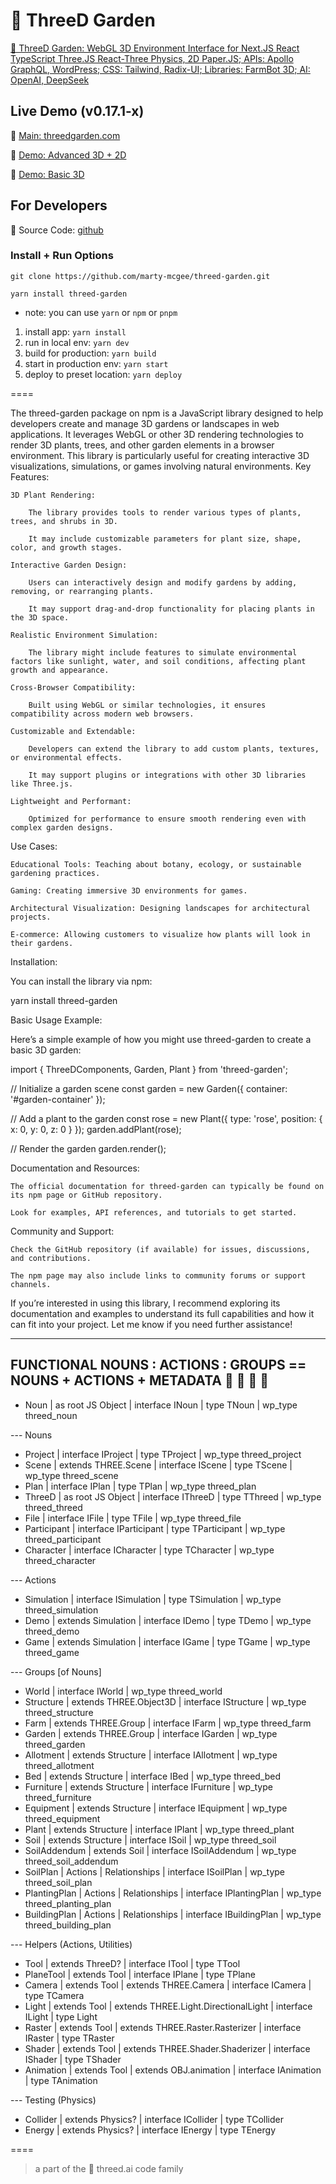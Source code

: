 # 🥕 ThreeD Garden

[🥕 ThreeD Garden: WebGL 3D Environment Interface for Next.JS React TypeScript Three.JS React-Three Physics, 2D Paper.JS; APIs: Apollo GraphQL, WordPress; CSS: Tailwind, Radix-UI; Libraries: FarmBot 3D; AI: OpenAI, DeepSeek](https://github.com/marty-mcgee/threed-garden/)

## Live Demo (v0.17.1-x)

🌱 [Main: threedgarden.com](https://threedgarden.com)

🏡 [Demo: Advanced 3D + 2D](https://threedgarden.com/home-design)

🥕 [Demo: Basic 3D](https://threedgarden.com/participate)

## For Developers

🤖 Source Code: [github](https://github.com/marty-mcgee/threed-garden)

### Install + Run Options

`git clone https://github.com/marty-mcgee/threed-garden.git`

`yarn install threed-garden`

- note: you can use `yarn` or `npm` or `pnpm`

1. install app: `yarn install`
2. run in local env: `yarn dev`
3. build for production: `yarn build`
4. start in production env: `yarn start`
4. deploy to preset location: `yarn deploy`

====


The threed-garden package on npm is a JavaScript library designed to help developers create and manage 3D gardens or landscapes in web applications. It leverages WebGL or other 3D rendering technologies to render 3D plants, trees, and other garden elements in a browser environment. This library is particularly useful for creating interactive 3D visualizations, simulations, or games involving natural environments.
Key Features:

    3D Plant Rendering:

        The library provides tools to render various types of plants, trees, and shrubs in 3D.

        It may include customizable parameters for plant size, shape, color, and growth stages.

    Interactive Garden Design:

        Users can interactively design and modify gardens by adding, removing, or rearranging plants.

        It may support drag-and-drop functionality for placing plants in the 3D space.

    Realistic Environment Simulation:

        The library might include features to simulate environmental factors like sunlight, water, and soil conditions, affecting plant growth and appearance.

    Cross-Browser Compatibility:

        Built using WebGL or similar technologies, it ensures compatibility across modern web browsers.

    Customizable and Extendable:

        Developers can extend the library to add custom plants, textures, or environmental effects.

        It may support plugins or integrations with other 3D libraries like Three.js.

    Lightweight and Performant:

        Optimized for performance to ensure smooth rendering even with complex garden designs.

Use Cases:

    Educational Tools: Teaching about botany, ecology, or sustainable gardening practices.

    Gaming: Creating immersive 3D environments for games.

    Architectural Visualization: Designing landscapes for architectural projects.

    E-commerce: Allowing customers to visualize how plants will look in their gardens.

Installation:

You can install the library via npm:

yarn install threed-garden

Basic Usage Example:

Here’s a simple example of how you might use threed-garden to create a basic 3D garden:

import { ThreeDComponents, Garden, Plant } from 'threed-garden';

// Initialize a garden scene
const garden = new Garden({ container: '#garden-container' });

// Add a plant to the garden
const rose = new Plant({ type: 'rose', position: { x: 0, y: 0, z: 0 } });
garden.addPlant(rose);

// Render the garden
garden.render();

Documentation and Resources:

    The official documentation for threed-garden can typically be found on its npm page or GitHub repository.

    Look for examples, API references, and tutorials to get started.

Community and Support:

    Check the GitHub repository (if available) for issues, discussions, and contributions.

    The npm page may also include links to community forums or support channels.

If you’re interested in using this library, I recommend exploring its documentation and examples to understand its full capabilities and how it can fit into your project. Let me know if you need further assistance!


----



## FUNCTIONAL NOUNS : ACTIONS : GROUPS == NOUNS + ACTIONS + METADATA 🌱 🤖 🍅 🥕

- Noun | as root JS Object | interface INoun | type TNoun | wp_type threed_noun

--- Nouns

- Project | interface IProject | type TProject | wp_type threed_project
- Scene | extends THREE.Scene | interface IScene | type TScene | wp_type threed_scene
- Plan | interface IPlan | type TPlan | wp_type threed_plan
- ThreeD | as root JS Object | interface IThreeD | type TThreed | wp_type threed_threed
- File | interface IFile | type TFile | wp_type threed_file
- Participant | interface IParticipant | type TParticipant | wp_type threed_participant
- Character | interface ICharacter | type TCharacter | wp_type threed_character

--- Actions

- Simulation | interface ISimulation | type TSimulation | wp_type threed_simulation
- Demo | extends Simulation | interface IDemo | type TDemo | wp_type threed_demo
- Game | extends Simulation | interface IGame | type TGame | wp_type threed_game

--- Groups [of Nouns]

- World | interface IWorld | wp_type threed_world
- Structure | extends THREE.Object3D | interface IStructure | wp_type threed_structure
- Farm | extends THREE.Group | interface IFarm | wp_type threed_farm
- Garden | extends THREE.Group | interface IGarden | wp_type threed_garden
- Allotment | extends Structure | interface IAllotment | wp_type threed_allotment
- Bed | extends Structure | interface IBed | wp_type threed_bed
- Furniture | extends Structure | interface IFurniture | wp_type threed_furniture
- Equipment | extends Structure | interface IEquipment | wp_type threed_equipment
- Plant | extends Structure | interface IPlant | wp_type threed_plant
- Soil | extends Structure | interface ISoil | wp_type threed_soil
- SoilAddendum | extends Soil | interface ISoilAddendum | wp_type threed_soil_addendum
- SoilPlan | Actions | Relationships | interface ISoilPlan | wp_type threed_soil_plan
- PlantingPlan | Actions | Relationships | interface IPlantingPlan | wp_type threed_planting_plan
- BuildingPlan | Actions | Relationships | interface IBuildingPlan | wp_type threed_building_plan

--- Helpers (Actions, Utilities)

- Tool | extends ThreeD? | interface ITool | type TTool
- PlaneTool | extends Tool | interface IPlane | type TPlane
- Camera | extends Tool | extends THREE.Camera | interface ICamera | type TCamera
- Light | extends Tool | extends THREE.Light.DirectionalLight | interface ILight | type Light
- Raster | extends Tool | extends THREE.Raster.Rasterizer | interface IRaster | type TRaster
- Shader | extends Tool | extends THREE.Shader.Shaderizer | interface IShader | type TShader
- Animation | extends Tool | extends OBJ.animation | interface IAnimation | type TAnimation

--- Testing (Physics)

- Collider | extends Physics? | interface ICollider | type TCollider
- Energy | extends Physics? | interface IEnergy | type TEnergy

====

> a part of the 🌱 threed.ai code family
